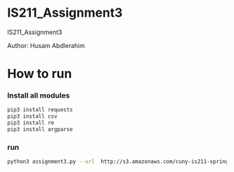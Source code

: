 # IS211_Assignment3
IS211_Assignment3

Author: Husam Abdlerahim

# How to run 

### Install all modules

``` py
pip3 install requests
pip3 install csv
pip3 install re 
pip3 install argparse
```

### run

```sh
python3 assignment3.py --url  http://s3.amazonaws.com/cuny-is211-spring2015/weblog.csv
```